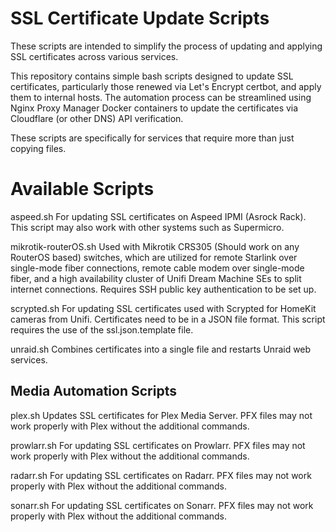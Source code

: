 # SSL Certificate Update Scripts


These scripts are intended to simplify the process of updating and applying SSL certificates across various services. 


This repository contains simple bash scripts designed to update SSL certificates, particularly those renewed via Let's Encrypt certbot, and apply them to internal hosts. The automation process can be streamlined using Nginx Proxy Manager Docker containers to update the certificates via Cloudflare (or other DNS) API verification.

These scripts are specifically for services that require more than just copying files.



# Available Scripts

aspeed.sh
For updating SSL certificates on Aspeed IPMI (Asrock Rack). This script may also work with other systems such as Supermicro.

mikrotik-routerOS.sh
Used with Mikrotik CRS305 (Should work on any RouterOS based) switches, which are utilized for remote Starlink over single-mode fiber connections, remote cable modem over single-mode fiber, and a high availability cluster of Unifi Dream Machine SEs to split internet connections. Requires SSH public key authentication to be set up.

scrypted.sh
For updating SSL certificates used with Scrypted for HomeKit cameras from Unifi. Certificates need to be in a JSON file format. This script requires the use of the ssl.json.template file.

unraid.sh
Combines certificates into a single file and restarts Unraid web services.



## Media Automation Scripts

plex.sh
Updates SSL certificates for Plex Media Server. PFX files may not work properly with Plex without the additional commands.

prowlarr.sh
For updating SSL certificates on Prowlarr. PFX files may not work properly with Plex without the additional commands.

radarr.sh
For updating SSL certificates on Radarr. PFX files may not work properly with Plex without the additional commands.

sonarr.sh
For updating SSL certificates on Sonarr. PFX files may not work properly with Plex without the additional commands.
